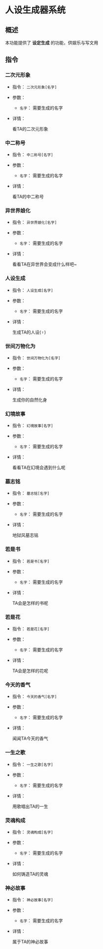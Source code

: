 # 人设生成器系统

## 概述

本功能提供了 **设定生成** 的功能，供娱乐与写文用

## 指令

### 二次元形象

- 指令： `二次元形象[名字]`

- 参数：

  - `名字`： 需要生成的名字

- 详情：

  看TA的二次元形象

### 中二称号

- 指令： `中二称号[名字]`

- 参数：

  - `名字`： 需要生成的名字

- 详情：

  看TA的中二称号

### 异世界娘化

- 指令： `异世界娘化[名字]`

- 参数：

  - `名字`： 需要生成的名字

- 详情：

  看看TA在异世界会变成什么样吧~

### 人设生成

- 指令： `人设生成[名字]`

- 参数：

  - `名字`： 需要生成的名字

- 详情：

  生成TA的人设(♀)

### 世间万物化为

- 指令： `世间万物化为[名字]`

- 参数：

  - `名字`： 需要生成的名字

- 详情：

  生成你的自然化身

### 幻境故事

- 指令： `幻境故事[名字]`

- 参数：

  - `名字`： 需要生成的名字

- 详情：

  看看TA在幻境会遇到什么呢

### 墓志铭

- 指令： `墓志铭[名字]`

- 参数：

  - `名字`： 需要生成的名字

- 详情：

  地狱风墓志铭

### 若是书

- 指令： `若是书[名字]`

- 参数：

  - `名字`： 需要生成的名字

- 详情：

  TA会是怎样的书呢

### 若是花

- 指令： `若是花[名字]`

- 参数：

  - `名字`： 需要生成的名字

- 详情：

  TA会是怎样的花呢

### 今天的香气

- 指令： `今天的香气[名字]`

- 参数：

  - `名字`： 需要生成的名字

- 详情：

  闻闻TA今天的香气

### 一生之歌

- 指令： `一生之歌[名字]`

- 参数：

  - `名字`： 需要生成的名字

- 详情：

  用歌唱出TA的一生

### 灵魂构成

- 指令： `灵魂构成[名字]`

- 参数：

  - `名字`： 需要生成的名字

- 详情：

  如何铸造TA的灵魂

### 神必故事

- 指令： `神必故事[名字]`

- 参数：

  - `名字`： 需要生成的名字

- 详情：

  属于TA的神必故事
